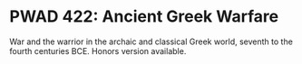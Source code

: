 # PWAD 422: Ancient Greek Warfare

War and the warrior in the archaic and classical Greek world, seventh to the fourth centuries BCE. Honors version available.